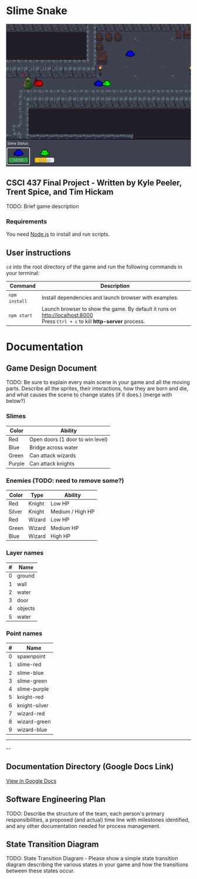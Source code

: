 # Slime Snake
![Game Screenshot](screenshot.png)
## CSCI 437 Final Project - Written by Kyle Peeler, Trent Spice, and Tim Hickam

TODO: Brief game description

### Requirements

You need [Node.js](https://nodejs.org) to install and run scripts.

## User instructions

`cd` into the root directory of the game and run the following commands in your terminal:

| Command | Description |
|---------|-------------|
| `npm install` | Install dependencies and launch browser with examples.|
| `npm start` | Launch browser to show the game. By default it runs on [http://localhost:8000](http://localhost:8000) <br> Press `Ctrl + c` to kill **http-server** process. |

# Documentation

## Game Design Document
TODO: Be sure to explain every main scene in your game and all the moving parts. Describe all the sprites, their interactions,
how they are born and die, and what causes the scene to change states (if it does.) (merge with below?)

### Slimes
| Color | Ability |
|-|-|
| Red | Open doors (1 door to win level) |
| Blue | Bridge across water |
| Green | Can attack wizards |
| Purple | Can attack knights |

### Enemies (TODO: need to remove some?)
| Color | Type | Ability |
|-|-|-|
| Red | Knight | Low HP |
| Silver | Knight | Medium / High HP |
| Red | Wizard | Low HP | 
| Green | Wizard | Medium HP | 
| Blue | Wizard | High HP |

### Layer names
| # | Name |
|-|-|
| 0 | ground |
| 1 | wall |
| 2 | water |
| 3 | door |
| 4 | objects |
| 5 | water |

### Point names
| # | Name |
|-|-|
| 0 | spawnpoint |
| 1 | slime-red |
| 2 | slime-blue |
| 3 | slime-green |
| 4 | slime-purple |
| 5 | knight-red |
| 6 | knight-silver |
| 7 | wizard-red |
| 8 | wizard-green |
| 9 | wizard-blue |
---
--
## Documentation Directory (Google Docs Link)
[View in Google Docs](https://drive.google.com/open?id=1QAKDRge5tcbDovE5R6uUZ5oQze7akGbx)

## Software Engineering Plan
TODO: Describe the structure of the team, each person's primary responsibilities, a proposed (and actual) time line with milestones identified, and any other documentation needed for process management.

## State Transition Diagram
TODO: State Transition Diagram - Please show a simple state transition diagram describing the various states in your game and how the transitions between these states occur.

